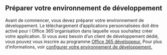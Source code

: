 ## <a name="prepare-your-development-environment"></a>Préparer votre environnement de développement

Avant de commencer, vous devez préparer votre environnement de développement. Le téléchargement d’applications personnalisées doit être activé pour l Office 365'organisation dans laquelle vous souhaitez créer votre application. Si vous avez besoin d’un client de développement dédié, vous pouvez vous inscrire au programme [Office 365 développeur.](https://developer.microsoft.com/office/dev-program) Pour plus d’informations, voir [configurer votre environnement de développement.](~/concepts/build-and-test/prepare-your-o365-tenant.md)